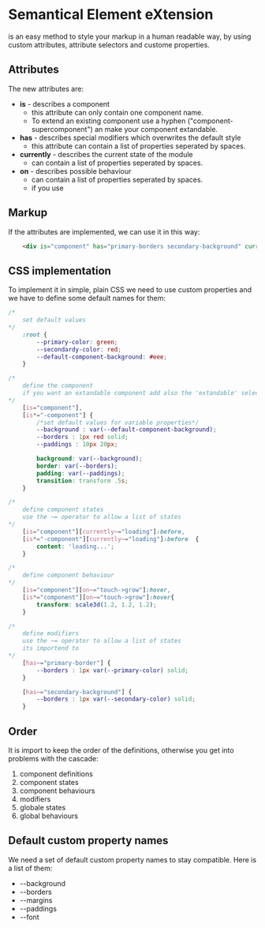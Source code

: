 # **S**emantical **E**lement e**X**tension
is an easy method to style your markup in a human readable way, by using custom attributes, attribute selectors and custome properties.

## Attributes
The new attributes are:
* **is** - describes a component
  - this attribute can only contain one component name. 
  - To extend an existing component use a hyphen ("component-supercomponent") an make your component extandable.
* **has** - describes special modifiers which overwrites the default style 
  - this attribute can contain a list of properties seperated by spaces.
* **currently** - describes the current state of the module 
  - can contain a list of properties seperated by spaces.
* **on** - describes possible behaviour
   - can contain a list of properties seperated by spaces.
   - if you use 

## Markup
If the attributes are implemented, we can use it in this way:

```html
    <div is="component" has="primary-borders secondary-background" currently="loading" on="touch->grow"></div>
```

## CSS implementation
To implement it in simple, plain CSS we need to use custom properties and we have to define some default names for them:

```css
/*
    set default values
*/
    :root {
        --primary-color: green;
        --secondardy-color: red;
        --default-component-background: #eee;
    }

/*
    define the component
    if you want an extandable component add also the 'extandable' selector ([is*="-component"]):
*/
    [is="component"],
    [is*="-component"] {
        /*set default values for variable properties*/
        --background : var(--default-component-background); 
        --borders : 1px red solid;
        --paddings : 10px 20px;

        background: var(--background);
        border: var(--borders);
        padding: var(--paddings);
        transition: transform .5s;
    }

/*
    define component states
    use the ~= operator to allow a list of states
*/
    [is="component"][currently~="loading"]:before,
    [is*="-component"][currently~="loading"]:before  {
        content: 'loading...';
    }

/*
    define component behaviour
*/
    [is="component"][on~="touch->grow"]:hover,
    [is*="component"][on~="touch->grow"]:hover{
        transform: scale3d(1.2, 1.2, 1.2);
    }

/*
    define modifiers
    use the ~= operator to allow a list of states
    its importend to
*/
    [has~="primary-border"] {
        --borders : 1px var(--primary-color) solid;
    }

    [has~="secondary-background"] {
        --borders : 1px var(--secondary-color) solid;
    }
``` 
## Order
It is import to keep the order of the definitions, otherwise you get into problems with the cascade:
  1. component definitions
  2. component states
  3. component behaviours
  4. modifiers
  5. globale states
  6. global behaviours

## Default custom property names
We need a set of default custom property names to stay compatible.
Here is a list of them:
* --background
* --borders
* --margins
* --paddings
* --font



